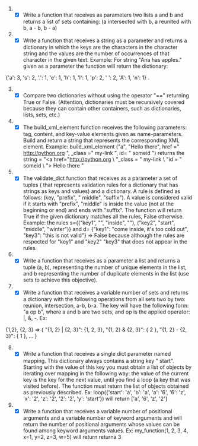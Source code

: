 1.
    - [x] Write a function that receives as parameters two lists a and b and returns a list of sets containing: (a
      intersected with b, a reunited with b, a - b, b - a)

2. - [x] Write a function that receives a string as a parameter and returns a dictionary in which the keys are the characters
   in the character string and the values are the number of occurrences of that character in the given text. Example:
   For string "Ana has apples." given as a parameter the function will return the dictionary:

{'a': 3, 's': 2, '.': 1, 'e': 1, 'h': 1, 'l': 1, 'p': 2, ' ': 2, 'A': 1, 'n': 1} .

3. - [x] Compare two dictionaries without using the operator "==" returning True or False. (Attention, dictionaries must be
   recursively covered because they can contain other containers, such as dictionaries, lists, sets, etc.)

4. - [x] The build_xml_element function receives the following parameters: tag, content, and key-value elements given as
   name-parameters. Build and return a string that represents the corresponding XML element. Example:
   build_xml_element ("a", "Hello there", href =" http://python.org ", _class =" my-link ", id= " someid ") returns the
   string = "<a href="http://python.org \ "_class = " my-link \ "id = " someid \ "> Hello there "

5. - [x] The validate_dict function that receives as a parameter a set of tuples ( that represents validation rules for a
   dictionary that has strings as keys and values) and a dictionary. A rule is defined as follows: (key, "prefix", "
   middle", "suffix"). A value is considered valid if it starts with "prefix", "middle" is inside the value (not at the
   beginning or end) and ends with "suffix". The function will return True if the given dictionary matches all the
   rules, False otherwise. Example: the rules s={("key1", "", "inside", ""), ("key2", "start", "middle", "winter")} and
   d= {"key1": "come inside, it's too cold out", "key3": "this is not valid"} => False because although the rules are
   respected for "key1" and "key2" "key3" that does not appear in the rules.

6. - [x] Write a function that receives as a parameter a list and returns a tuple (a, b), representing the number of unique
   elements in the list, and b representing the number of duplicate elements in the list (use sets to achieve this
   objective).

7. - [x] Write a function that receives a variable number of sets and returns a dictionary with the following operations from
   all sets two by two: reunion, intersection, a-b, b-a. The key will have the following form: "a op b", where a and b
   are two sets, and op is the applied operator: |, &, -. Ex:

{1,2}, {2, 3} =>
{
"{1, 2} | {2, 3}":  {1, 2, 3},
"{1, 2} & {2, 3}":  { 2 },
"{1, 2} - {2, 3}":  { 1 },
...
}

8. - [x] Write a function that receives a single dict parameter named mapping. This dictionary always contains a string key "
   start". Starting with the value of this key you must obtain a list of objects by iterating over mapping in the
   following way: the value of the current key is the key for the next value, until you find a loop (a key that was
   visited before). The function must return the list of objects obtained as previously described. Ex:
   loop({'start': 'a', 'b': 'a', 'a': '6', '6': 'z', 'x': '2', 'z': '2', '2': '2', 'y': 'start'}) will
   return ['a', '6', 'z', '2']
9. - [x] Write a function that receives a variable number of positional arguments and a variable number of keyword arguments
   and will return the number of positional arguments whose values can be found among keyword arguments values. Ex:
   my_function(1, 2, 3, 4, x=1, y=2, z=3, w=5) will return returna 3
